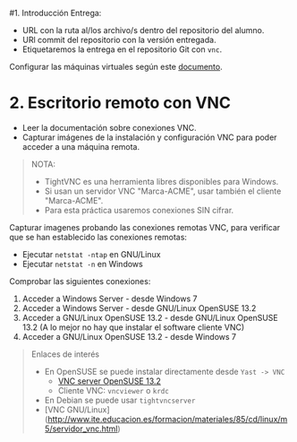 
#1. Introducción
Entrega:
* URL con la ruta al/los archivo/s dentro del repositorio del alumno.
* URl commit del repositorio con la versión entregada.
* Etiquetaremos la entrega en el repositorio Git con `vnc`.

Configurar las máquinas virtuales según este [documento](../../global/configuracion-aula108.md).

# 2. Escritorio remoto con VNC

* Leer la documentación sobre conexiones VNC.
* Capturar imágenes de la instalación y configuración VNC para poder acceder a una máquina remota.

> NOTA:
>
> * TightVNC es una herramienta libres disponibles para Windows.
> * Si usan un servidor VNC "Marca-ACME", usar también el cliente "Marca-ACME".
> * Para esta práctica usaremos conexiones SIN cifrar.
>

Capturar imagenes probando las conexiones remotas VNC, para verificar que se
han establecido las conexiones remotas:
* Ejecutar `netstat -ntap` en GNU/Linux
* Ejecutar `netstat -n` en Windows

Comprobar las siguientes conexiones:
1. Acceder a Windows Server - desde Windows 7
1. Acceder a Windows Server - desde GNU/Linux OpenSUSE 13.2
1. Acceder a GNU/Linux OpenSUSE 13.2 - desde GNU/Linux OpenSUSE 13.2 (A lo mejor no hay que instalar el software cliente VNC)
1. Acceder a GNU/Linux OpenSUSE 13.2 - desde Windows 7

> Enlaces de interés
>
> * En OpenSUSE se puede instalar directamente desde `Yast -> VNC`
>     * [VNC server OpenSUSE 13.2](https://www.howtoforge.com/tutorial/vnc-server-on-opensuse-13.2/)
>     * Cliente VNC: `vncviewer` o `krdc`
> * En Debian se puede usar `tightvncserver`
> * [VNC GNU/Linux] (http://www.ite.educacion.es/formacion/materiales/85/cd/linux/m5/servidor_vnc.html)
